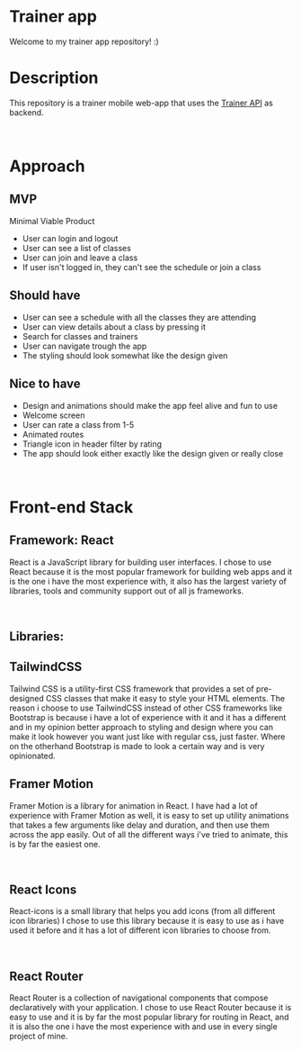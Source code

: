 # Trainer app

Welcome to my trainer app repository! :)

# Description

This repository is a trainer mobile web-app that uses the [Trainer API](https://github.com/OtakuBoy420/trainer-api) as backend.

<br>

# Approach

## MVP

Minimal Viable Product

- User can login and logout
- User can see a list of classes
- User can join and leave a class
- If user isn't logged in, they can't see the schedule or join a class

## Should have

- User can see a schedule with all the classes they are attending
- User can view details about a class by pressing it
- Search for classes and trainers
- User can navigate trough the app
- The styling should look somewhat like the design given

## Nice to have

- Design and animations should make the app feel alive and fun to use
- Welcome screen
- User can rate a class from 1-5
- Animated routes
- Triangle icon in header filter by rating
- The app should look either exactly like the design given or really close

<br>

# Front-end Stack

## Framework: React

React is a JavaScript library for building user interfaces. I chose to use React because it is the most popular framework for building web apps and it is the one i have the most experience with, it also has the largest variety of libraries, tools and community support out of all js frameworks.

<br>

## Libraries:

## TailwindCSS

Tailwind CSS is a utility-first CSS framework that provides a set of pre-designed CSS classes that make it easy to style your HTML elements. The reason i choose to use TailwindCSS instead of other CSS frameworks like Bootstrap is because i have a lot of experience with it and it has a different and in my opinion better approach to styling and design where you can make it look however you want just like with regular css, just faster. Where on the otherhand Bootstrap is made to look a certain way and is very opinionated.

## Framer Motion

Framer Motion is a library for animation in React. I have had a lot of experience with Framer Motion as well, it is easy to set up utility animations that takes a few arguments like delay and duration, and then use them across the app easily. Out of all the different ways i've tried to animate, this is by far the easiest one.

<br>

## React Icons

React-icons is a small library that helps you add icons (from all different icon libraries) I chose to use this library because it is easy to use as i have used it before and it has a lot of different icon libraries to choose from.

<br>

## React Router

React Router is a collection of navigational components that compose declaratively with your application. I chose to use React Router because it is easy to use and it is by far the most popular library for routing in React, and it is also the one i have the most experience with and use in every single project of mine.
